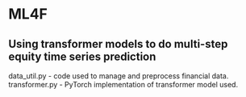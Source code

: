 # ML4F
## Using transformer models to do multi-step equity time series prediction
data_util.py - code used to manage and preprocess financial data. <br>
transformer.py - PyTorch implementation of transformer model used. <br>